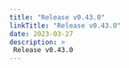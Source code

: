 ```yaml
---
title: "Release v0.43.0"
linkTitle: "Release v0.43.0"
date: 2023-03-27
description: >
 Release v0.43.0
---
```



